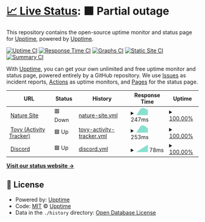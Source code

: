 # [📈 Live Status](https://status.naturehotels.tk): <!--live status--> **🟧 Partial outage**

This repository contains the open-source uptime monitor and status page for [Upptime](https://upptime.js.org), powered by [Upptime](https://github.com/upptime/upptime).

[![Uptime CI](https://github.com/Thisisnotharry/statuspage/workflows/Uptime%20CI/badge.svg)](https://github.com/Thisisnotharry/statuspage/actions?query=workflow%3A%22Uptime+CI%22)
[![Response Time CI](https://github.com/Thisisnotharry/statuspage/workflows/Response%20Time%20CI/badge.svg)](https://github.com/Thisisnotharry/statuspage/actions?query=workflow%3A%22Response+Time+CI%22)
[![Graphs CI](https://github.com/Thisisnotharry/statuspage/workflows/Graphs%20CI/badge.svg)](https://github.com/Thisisnotharry/statuspage/actions?query=workflow%3A%22Graphs+CI%22)
[![Static Site CI](https://github.com/Thisisnotharry/statuspage/workflows/Static%20Site%20CI/badge.svg)](https://github.com/Thisisnotharry/statuspage/actions?query=workflow%3A%22Static+Site+CI%22)
[![Summary CI](https://github.com/Thisisnotharry/statuspage/workflows/Summary%20CI/badge.svg)](https://github.com/Thisisnotharry/statuspage/actions?query=workflow%3A%22Summary+CI%22)

With [Upptime](https://upptime.js.org), you can get your own unlimited and free uptime monitor and status page, powered entirely by a GitHub repository. We use [Issues](https://github.com/upptime/upptime/issues) as incident reports, [Actions](https://github.com/Thisisnotharry/statuspage/actions) as uptime monitors, and [Pages](https://status.naturehotels.tk) for the status page.

<!--start: status pages-->
<!-- This summary is generated by Upptime (https://github.com/upptime/upptime) -->
<!-- Do not edit this manually, your changes will be overwritten -->
<!-- prettier-ignore -->
| URL | Status | History | Response Time | Uptime |
| --- | ------ | ------- | ------------- | ------ |
| <img alt="" src="https://favicons.githubusercontent.com/naturehotels.site" height="13"> [Nature Site](https://naturehotels.site) | 🟥 Down | [nature-site.yml](https://github.com/Thisisnotharry/statuspage/commits/HEAD/history/nature-site.yml) | <details><summary><img alt="Response time graph" src="./graphs/nature-site/response-time-week.png" height="20"> 247ms</summary><br><a href="https://status.naturehotels.site/history/nature-site"><img alt="Response time 247" src="https://img.shields.io/endpoint?url=https%3A%2F%2Fraw.githubusercontent.com%2FThisisnotharry%2Fstatuspage%2FHEAD%2Fapi%2Fnature-site%2Fresponse-time.json"></a><br><a href="https://status.naturehotels.site/history/nature-site"><img alt="24-hour response time 247" src="https://img.shields.io/endpoint?url=https%3A%2F%2Fraw.githubusercontent.com%2FThisisnotharry%2Fstatuspage%2FHEAD%2Fapi%2Fnature-site%2Fresponse-time-day.json"></a><br><a href="https://status.naturehotels.site/history/nature-site"><img alt="7-day response time 247" src="https://img.shields.io/endpoint?url=https%3A%2F%2Fraw.githubusercontent.com%2FThisisnotharry%2Fstatuspage%2FHEAD%2Fapi%2Fnature-site%2Fresponse-time-week.json"></a><br><a href="https://status.naturehotels.site/history/nature-site"><img alt="30-day response time 247" src="https://img.shields.io/endpoint?url=https%3A%2F%2Fraw.githubusercontent.com%2FThisisnotharry%2Fstatuspage%2FHEAD%2Fapi%2Fnature-site%2Fresponse-time-month.json"></a><br><a href="https://status.naturehotels.site/history/nature-site"><img alt="1-year response time 247" src="https://img.shields.io/endpoint?url=https%3A%2F%2Fraw.githubusercontent.com%2FThisisnotharry%2Fstatuspage%2FHEAD%2Fapi%2Fnature-site%2Fresponse-time-year.json"></a></details> | <details><summary><a href="https://status.naturehotels.site/history/nature-site">100.00%</a></summary><a href="https://status.naturehotels.site/history/nature-site"><img alt="All-time uptime 100.00%" src="https://img.shields.io/endpoint?url=https%3A%2F%2Fraw.githubusercontent.com%2FThisisnotharry%2Fstatuspage%2FHEAD%2Fapi%2Fnature-site%2Fuptime.json"></a><br><a href="https://status.naturehotels.site/history/nature-site"><img alt="24-hour uptime 100.00%" src="https://img.shields.io/endpoint?url=https%3A%2F%2Fraw.githubusercontent.com%2FThisisnotharry%2Fstatuspage%2FHEAD%2Fapi%2Fnature-site%2Fuptime-day.json"></a><br><a href="https://status.naturehotels.site/history/nature-site"><img alt="7-day uptime 100.00%" src="https://img.shields.io/endpoint?url=https%3A%2F%2Fraw.githubusercontent.com%2FThisisnotharry%2Fstatuspage%2FHEAD%2Fapi%2Fnature-site%2Fuptime-week.json"></a><br><a href="https://status.naturehotels.site/history/nature-site"><img alt="30-day uptime 100.00%" src="https://img.shields.io/endpoint?url=https%3A%2F%2Fraw.githubusercontent.com%2FThisisnotharry%2Fstatuspage%2FHEAD%2Fapi%2Fnature-site%2Fuptime-month.json"></a><br><a href="https://status.naturehotels.site/history/nature-site"><img alt="1-year uptime 100.00%" src="https://img.shields.io/endpoint?url=https%3A%2F%2Fraw.githubusercontent.com%2FThisisnotharry%2Fstatuspage%2FHEAD%2Fapi%2Fnature-site%2Fuptime-year.json"></a></details>
| <img alt="" src="https://favicons.githubusercontent.com/tovy.naturehotels.site" height="13"> [Tovy (Activity Tracker)](https://tovy.naturehotels.site) | 🟩 Up | [tovy-activity-tracker.yml](https://github.com/Thisisnotharry/statuspage/commits/HEAD/history/tovy-activity-tracker.yml) | <details><summary><img alt="Response time graph" src="./graphs/tovy-activity-tracker/response-time-week.png" height="20"> 253ms</summary><br><a href="https://status.naturehotels.site/history/tovy-activity-tracker"><img alt="Response time 253" src="https://img.shields.io/endpoint?url=https%3A%2F%2Fraw.githubusercontent.com%2FThisisnotharry%2Fstatuspage%2FHEAD%2Fapi%2Ftovy-activity-tracker%2Fresponse-time.json"></a><br><a href="https://status.naturehotels.site/history/tovy-activity-tracker"><img alt="24-hour response time 253" src="https://img.shields.io/endpoint?url=https%3A%2F%2Fraw.githubusercontent.com%2FThisisnotharry%2Fstatuspage%2FHEAD%2Fapi%2Ftovy-activity-tracker%2Fresponse-time-day.json"></a><br><a href="https://status.naturehotels.site/history/tovy-activity-tracker"><img alt="7-day response time 253" src="https://img.shields.io/endpoint?url=https%3A%2F%2Fraw.githubusercontent.com%2FThisisnotharry%2Fstatuspage%2FHEAD%2Fapi%2Ftovy-activity-tracker%2Fresponse-time-week.json"></a><br><a href="https://status.naturehotels.site/history/tovy-activity-tracker"><img alt="30-day response time 253" src="https://img.shields.io/endpoint?url=https%3A%2F%2Fraw.githubusercontent.com%2FThisisnotharry%2Fstatuspage%2FHEAD%2Fapi%2Ftovy-activity-tracker%2Fresponse-time-month.json"></a><br><a href="https://status.naturehotels.site/history/tovy-activity-tracker"><img alt="1-year response time 253" src="https://img.shields.io/endpoint?url=https%3A%2F%2Fraw.githubusercontent.com%2FThisisnotharry%2Fstatuspage%2FHEAD%2Fapi%2Ftovy-activity-tracker%2Fresponse-time-year.json"></a></details> | <details><summary><a href="https://status.naturehotels.site/history/tovy-activity-tracker">100.00%</a></summary><a href="https://status.naturehotels.site/history/tovy-activity-tracker"><img alt="All-time uptime 100.00%" src="https://img.shields.io/endpoint?url=https%3A%2F%2Fraw.githubusercontent.com%2FThisisnotharry%2Fstatuspage%2FHEAD%2Fapi%2Ftovy-activity-tracker%2Fuptime.json"></a><br><a href="https://status.naturehotels.site/history/tovy-activity-tracker"><img alt="24-hour uptime 100.00%" src="https://img.shields.io/endpoint?url=https%3A%2F%2Fraw.githubusercontent.com%2FThisisnotharry%2Fstatuspage%2FHEAD%2Fapi%2Ftovy-activity-tracker%2Fuptime-day.json"></a><br><a href="https://status.naturehotels.site/history/tovy-activity-tracker"><img alt="7-day uptime 100.00%" src="https://img.shields.io/endpoint?url=https%3A%2F%2Fraw.githubusercontent.com%2FThisisnotharry%2Fstatuspage%2FHEAD%2Fapi%2Ftovy-activity-tracker%2Fuptime-week.json"></a><br><a href="https://status.naturehotels.site/history/tovy-activity-tracker"><img alt="30-day uptime 100.00%" src="https://img.shields.io/endpoint?url=https%3A%2F%2Fraw.githubusercontent.com%2FThisisnotharry%2Fstatuspage%2FHEAD%2Fapi%2Ftovy-activity-tracker%2Fuptime-month.json"></a><br><a href="https://status.naturehotels.site/history/tovy-activity-tracker"><img alt="1-year uptime 100.00%" src="https://img.shields.io/endpoint?url=https%3A%2F%2Fraw.githubusercontent.com%2FThisisnotharry%2Fstatuspage%2FHEAD%2Fapi%2Ftovy-activity-tracker%2Fuptime-year.json"></a></details>
| <img alt="" src="https://favicons.githubusercontent.com/discord.com" height="13"> [Discord](https://discord.com/app) | 🟩 Up | [discord.yml](https://github.com/Thisisnotharry/statuspage/commits/HEAD/history/discord.yml) | <details><summary><img alt="Response time graph" src="./graphs/discord/response-time-week.png" height="20"> 78ms</summary><br><a href="https://status.naturehotels.site/history/discord"><img alt="Response time 78" src="https://img.shields.io/endpoint?url=https%3A%2F%2Fraw.githubusercontent.com%2FThisisnotharry%2Fstatuspage%2FHEAD%2Fapi%2Fdiscord%2Fresponse-time.json"></a><br><a href="https://status.naturehotels.site/history/discord"><img alt="24-hour response time 78" src="https://img.shields.io/endpoint?url=https%3A%2F%2Fraw.githubusercontent.com%2FThisisnotharry%2Fstatuspage%2FHEAD%2Fapi%2Fdiscord%2Fresponse-time-day.json"></a><br><a href="https://status.naturehotels.site/history/discord"><img alt="7-day response time 78" src="https://img.shields.io/endpoint?url=https%3A%2F%2Fraw.githubusercontent.com%2FThisisnotharry%2Fstatuspage%2FHEAD%2Fapi%2Fdiscord%2Fresponse-time-week.json"></a><br><a href="https://status.naturehotels.site/history/discord"><img alt="30-day response time 78" src="https://img.shields.io/endpoint?url=https%3A%2F%2Fraw.githubusercontent.com%2FThisisnotharry%2Fstatuspage%2FHEAD%2Fapi%2Fdiscord%2Fresponse-time-month.json"></a><br><a href="https://status.naturehotels.site/history/discord"><img alt="1-year response time 78" src="https://img.shields.io/endpoint?url=https%3A%2F%2Fraw.githubusercontent.com%2FThisisnotharry%2Fstatuspage%2FHEAD%2Fapi%2Fdiscord%2Fresponse-time-year.json"></a></details> | <details><summary><a href="https://status.naturehotels.site/history/discord">100.00%</a></summary><a href="https://status.naturehotels.site/history/discord"><img alt="All-time uptime 100.00%" src="https://img.shields.io/endpoint?url=https%3A%2F%2Fraw.githubusercontent.com%2FThisisnotharry%2Fstatuspage%2FHEAD%2Fapi%2Fdiscord%2Fuptime.json"></a><br><a href="https://status.naturehotels.site/history/discord"><img alt="24-hour uptime 100.00%" src="https://img.shields.io/endpoint?url=https%3A%2F%2Fraw.githubusercontent.com%2FThisisnotharry%2Fstatuspage%2FHEAD%2Fapi%2Fdiscord%2Fuptime-day.json"></a><br><a href="https://status.naturehotels.site/history/discord"><img alt="7-day uptime 100.00%" src="https://img.shields.io/endpoint?url=https%3A%2F%2Fraw.githubusercontent.com%2FThisisnotharry%2Fstatuspage%2FHEAD%2Fapi%2Fdiscord%2Fuptime-week.json"></a><br><a href="https://status.naturehotels.site/history/discord"><img alt="30-day uptime 100.00%" src="https://img.shields.io/endpoint?url=https%3A%2F%2Fraw.githubusercontent.com%2FThisisnotharry%2Fstatuspage%2FHEAD%2Fapi%2Fdiscord%2Fuptime-month.json"></a><br><a href="https://status.naturehotels.site/history/discord"><img alt="1-year uptime 100.00%" src="https://img.shields.io/endpoint?url=https%3A%2F%2Fraw.githubusercontent.com%2FThisisnotharry%2Fstatuspage%2FHEAD%2Fapi%2Fdiscord%2Fuptime-year.json"></a></details>

<!--end: status pages-->

[**Visit our status website →**](https://status.naturehotels.tk)

## 📄 License

- Powered by: [Upptime](https://github.com/upptime/upptime)
- Code: [MIT](./LICENSE) © [Upptime](https://upptime.js.org)
- Data in the `./history` directory: [Open Database License](https://opendatacommons.org/licenses/odbl/1-0/)
